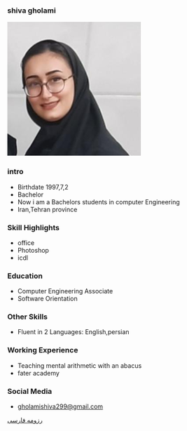 ### shiva gholami
<img src="pic.jpg">

### intro


+ Birthdate 1997,7,2
+ Bachelor
+ Now i am a Bachelors students in computer Engineering
+ Iran,Tehran province 

### Skill Highlights



+ office
+ Photoshop
+ icdl

### Education


+ Computer Engineering Associate
+ Software Orientation
### Other Skills


+ Fluent in 2 Languages: English,persian


### Working Experience


+ Teaching mental arithmetic with an abacus
+ fater academy

### Social Media


+ gholamishiva299@gmail.com 
 




[رزومه فارسی](/resume-fa)

